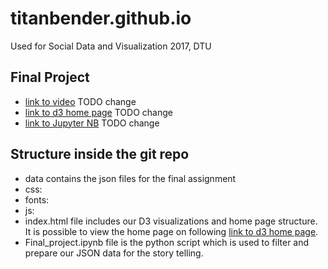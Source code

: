 # titanbender.github.io
Used for Social Data and Visualization 2017, DTU

## Final Project

* [link to video](https://titanbender.github.io) TODO change 
* [link to d3 home page](https://titanbender.github.io) TODO change 
* [link to Jupyter NB](http://nbviewer.jupyter.org/url/titanbender.github.io/Final.ipynb) TODO change 

## Structure inside the git repo

- data contains the json files for the final assignment
- css:
- fonts:
- js:
- index.html file includes our D3 visualizations and home page structure. It is possible to view the home page on following [link to d3 home page](https://titanbender.github.io).
- Final_project.ipynb file is the python script which is used to filter and prepare our JSON data for the story telling.
